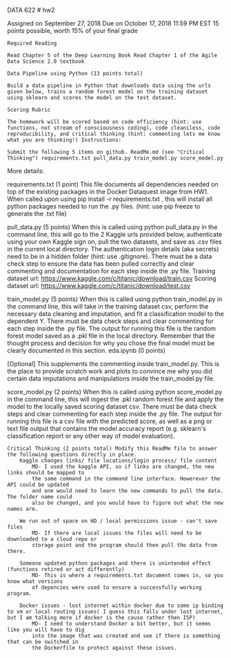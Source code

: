 

DATA 622 # hw2

Assigned on September 27, 2018
Due on October 17, 2018 11:59 PM EST
15 points possible, worth 15% of your final grade

    Required Reading

    Read Chapter 5 of the Deep Learning Book Read Chapter 1 of the Agile Data Science 2.0 textbook

    Data Pipeline using Python (13 points total)

    Build a data pipeline in Python that downloads data using the urls given below, trains a random forest model on the training dataset using sklearn and scores the model on the test dataset.

    Scoring Rubric

    The homework will be scored based on code efficiency (hint: use functions, not stream of consciousness coding), code cleaniless, code reproducibility, and critical thinking (hint: commenting lets me know what you are thinking!) Instructions:

    Submit the following 5 items on github. ReadMe.md (see "Critical Thinking") requirements.txt pull_data.py train_model.py score_model.py

More details:

requirements.txt (1 point) This file documents all dependencies needed on top of the existing packages in the Docker Dataquest image from HW1. When called upon using pip install -r requirements.txt , this will install all python packages needed to run the .py files. (hint: use pip freeze to generate the .txt file)

pull_data.py (5 points) When this is called using python pull_data.py in the command line, this will go to the 2 Kaggle urls provided below, authenticate using your own Kaggle sign on, pull the two datasets, and save as .csv files in the current local directory. The authentication login details (aka secrets) need to be in a hidden folder (hint: use .gitignore). There must be a data check step to ensure the data has been pulled correctly and clear commenting and documentation for each step inside the .py file. Training dataset url: https://www.kaggle.com/c/titanic/download/train.csv Scoring dataset url: https://www.kaggle.com/c/titanic/download/test.csv

train_model.py (5 points) When this is called using python train_model.py in the command line, this will take in the training dataset csv, perform the necessary data cleaning and imputation, and fit a classification model to the dependent Y. There must be data check steps and clear commenting for each step inside the .py file. The output for running this file is the random forest model saved as a .pkl file in the local directory. Remember that the thought process and decision for why you chose the final model must be clearly documented in this section. eda.ipynb (0 points)

[Optional] This supplements the commenting inside train_model.py. This is the place to provide scratch work and plots to convince me why you did certain data imputations and manipulations inside the train_model.py file.

score_model.py (2 points) When this is called using python score_model.py in the command line, this will ingest the .pkl random forest file and apply the model to the locally saved scoring dataset csv. There must be data check steps and clear commenting for each step inside the .py file. The output for running this file is a csv file with the predicted score, as well as a png or text file output that contains the model accuracy report (e.g. sklearn's classification report or any other way of model evaluation).

    Critical Thinking (2 points total) Modify this ReadMe file to answer the following questions directly in place.
        Kaggle changes links/ file locations/login process/ file content
			MD- I used the kaggle API, so if links are changed, the new links should be mapped to
			the same command in the command line interface. Howerever the API could be updated 
			and one would need to learn the new commands to pull the data. The folder name could
			also be changed, and you would have to figure out what the new names are.

        We run out of space on HD / local permissions issue - can't save files
			MD- If there are local issues the files will need to be downloaded to a cloud repo or
			storage point and the program should then pull the data from there.

        Someone updated python packages and there is unintended effect (functions retired or act differently)
			MD- This is where a requirements.txt document comes in, so you know what versions
			of depencies were used to ensure a successfully working program.

        Docker issues - lost internet within docker due to some ip binding to vm or local routing issues( I guess this falls under lost internet, but I am talking more if docker is the cause rather then ISP)
			MD- I need to understand Docker a bit better, but it seems like you will have to dig
			into the image that was created and see if there is something that can be switched in
			the Dockerfile to protect against these issues.
